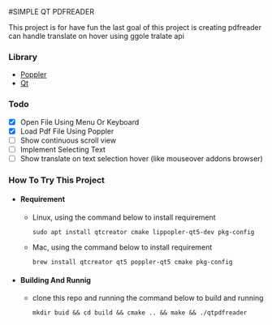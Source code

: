 #SIMPLE QT PDFREADER

This project is for have fun
the last goal of this project is creating pdfreader can handle translate on hover using ggole tralate api 

### Library
- [Poppler](https://poppler.freedesktop.org/)
- [Qt](https://www.qt.io/)

### Todo
- [X] Open File Using Menu Or Keyboard
- [X] Load Pdf File Using Poppler
- [ ] Show continuous scroll view
- [ ] Implement Selecting Text
- [ ] Show translate on text selection hover (like mouseover addons browser)

### How To Try This Project
- #### Requirement
  - Linux, using the command below to install requirement
    ```shell
    sudo apt install qtcreator cmake lippopler-qt5-dev pkg-config 
    ```
  - Mac, using the command below to install requirement
    ```shell
    brew install qtcreator qt5 poppler-qt5 cmake pkg-config 
    ```
- #### Building And Runnig
  - clone this repo and running the command below to build and running
    ```shell
    mkdir buid && cd build && cmake .. && make && ./qtpdfreader
    ```